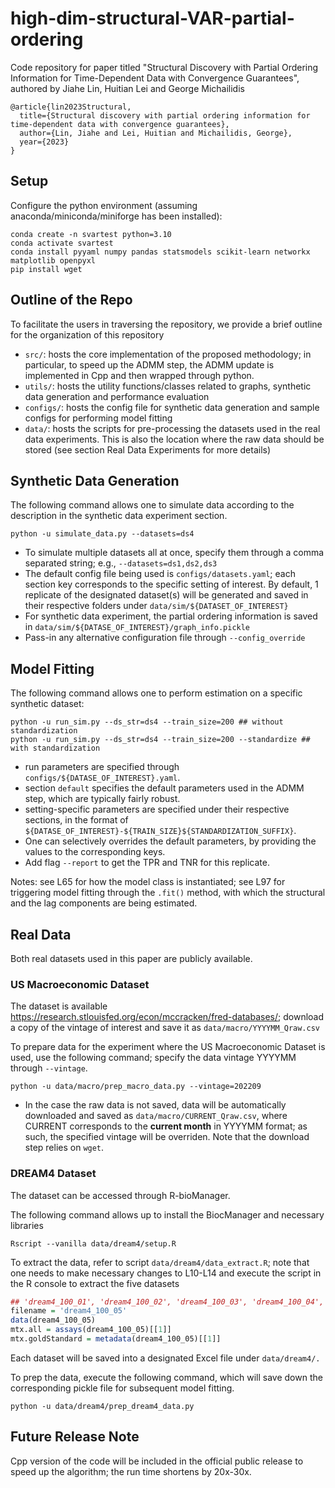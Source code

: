 # high-dim-structural-VAR-partial-ordering

Code repository for paper titled "Structural Discovery with Partial Ordering Information for Time-Dependent Data with Convergence Guarantees", authored by Jiahe Lin, Huitian Lei and George Michailidis
```
@article{lin2023Structural,
  title={Structural discovery with partial ordering information for time-dependent data with convergence guarantees},
  author={Lin, Jiahe and Lei, Huitian and Michailidis, George},
  year={2023}
}
```

## Setup

Configure the python environment (assuming anaconda/miniconda/miniforge has been installed):
```console
conda create -n svartest python=3.10
conda activate svartest
conda install pyyaml numpy pandas statsmodels scikit-learn networkx matplotlib openpyxl
pip install wget
```

## Outline of the Repo
To facilitate the users in traversing the repository, we provide a brief outline for the organization of this repository
* `src/`: hosts the core implementation of the proposed methodology; in particular, to speed up the ADMM step, the ADMM update is implemented in Cpp and then wrapped through python. 
* `utils/`: hosts the utility functions/classes related to graphs, synthetic data generation and performance evaluation
* `configs/`: hosts the config file for synthetic data generation and sample configs for performing model fitting
* `data/`: hosts the scripts for pre-processing the datasets used in the real data experiments. This is also the location where the raw data should be stored (see section Real Data Experiments for more details)


## Synthetic Data Generation
The following command allows one to simulate data according to the description in the synthetic data experiment section. 
```console
python -u simulate_data.py --datasets=ds4
```
* To simulate multiple datasets all at once, specify them through a comma separated string; e.g., `--datasets=ds1,ds2,ds3`
* The default config file being used is `configs/datasets.yaml`; each section key corresponds to the specific setting of interest. By default, 1 replicate of the designated dataset(s) will be generated and saved in their respective folders under `data/sim/${DATASET_OF_INTEREST}`
* For synthetic data experiment, the partial ordering information is saved in `data/sim/${DATASE_OF_INTEREST}/graph_info.pickle`
* Pass-in any alternative configuration file through `--config_override`

## Model Fitting
The following command allows one to perform estimation on a specific synthetic dataset:
```console
python -u run_sim.py --ds_str=ds4 --train_size=200 ## without standardization
python -u run_sim.py --ds_str=ds4 --train_size=200 --standardize ## with standardization
```
* run parameters are specified through `configs/${DATASE_OF_INTEREST}.yaml`. 
* section `default` specifies the default parameters used in the ADMM step, which are typically fairly robust.
* setting-specific parameters are specified under their respective sections, in the format of `${DATASE_OF_INTEREST}-${TRAIN_SIZE}${STANDARDIZATION_SUFFIX}`. 
* One can selectively overrides the default parameters, by providing the values to the corresponding keys.  
* Add flag `--report` to get the TPR and TNR for this replicate. 

Notes: see L65 for how the model class is instantiated; see L97 for triggering model fitting through the `.fit()` method, with which the structural and the lag components are being estimated. 

## Real Data

Both real datasets used in this paper are publicly available. 

### US Macroeconomic Dataset
The dataset is available https://research.stlouisfed.org/econ/mccracken/fred-databases/; download a copy of the vintage of interest and save it as `data/macro/YYYYMM_Qraw.csv`

To prepare data for the experiment where the US Macroeconomic Dataset is used, use the following command; specify the data vintage YYYYMM through `--vintage`. 
```console
python -u data/macro/prep_macro_data.py --vintage=202209
```
* In the case the raw data is not saved, data will be automatically downloaded and saved as `data/macro/CURRENT_Qraw.csv`, where CURRENT corresponds to the **current month** in YYYYMM format; as such, the specified vintage will be overriden. Note that the download step relies on `wget`. 

### DREAM4 Dataset
The dataset can be accessed through R-bioManager. 

The following command allows up to install the BiocManager and necessary libraries
```console
Rscript --vanilla data/dream4/setup.R
```

To extract the data, refer to script `data/dream4/data_extract.R`; note that one needs to make necessary changes to L10-L14 and execute the script in the R console to extract the five datasets
```R
## 'dream4_100_01', 'dream4_100_02', 'dream4_100_03', 'dream4_100_04', 'dream4_100_05'
filename = 'dream4_100_05'
data(dream4_100_05)
mtx.all = assays(dream4_100_05)[[1]]
mtx.goldStandard = metadata(dream4_100_05)[[1]]
```
Each dataset will be saved into a designated Excel file under `data/dream4/.`

To prep the data, execute the following command, which will save down the corresponding pickle file for subsequent model fitting. 
```console
python -u data/dream4/prep_dream4_data.py
```

## Future Release Note
Cpp version of the code will be included in the official public release to speed up the algorithm; the run time shortens by 20x-30x. 